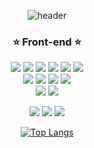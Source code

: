 

<div align="center">

![header](https://capsule-render.vercel.app/api?type=soft&color=FADCD7&customColorList=4&fontColor=735854&height=150&section=header&text=jaeyeong's%20github&fontSize=40&fontAlignY=50)

### ⭐️ Front-end ⭐️

<img src="https://img.shields.io/badge/HTML5-E34F26?style=flat-square&logo=HTML5&logoColor=white"/> <img src="https://img.shields.io/badge/CSS3-1572B6?style=flat-square&logo=CSS3&logoColor=white"/> <img src="https://img.shields.io/badge/JavaScript-F7DF1E?style=flat-square&logo=JavaScript&logoColor=white"/> <img src="https://img.shields.io/badge/Typescript-3178C6?style=flat-square&logo=Typescript&logoColor=white"/> <img src="https://img.shields.io/badge/React-61DAFB?style=flat-square&logo=React&logoColor=white"/> <img src="https://img.shields.io/badge/Next.js-000000?style=flat-square&logo=Next.js&logoColor=white"/>
<br/>
<img src="https://img.shields.io/badge/Axios-5A29E4?style=flat-square&logo=Axios&logoColor=white"/> <img src="https://img.shields.io/badge/React%20Router-CA4245?style=flat-square&logo=React%20Router&logoColor=white"/> <img src="https://img.shields.io/badge/Redux-764ABC?style=flat-square&logo=Revolut&logoColor=white"/> <img src="https://img.shields.io/badge/Recoil-3578e5?style=flat-square&logo=Revolut&logoColor=white"/>
<br/>
<img src="https://img.shields.io/badge/styled%20components-DB7093?style=flat-square&logo=styled%2Dcomponents&logoColor=white"/> <img src="https://img.shields.io/badge/TailwindCSS-06B6D4?style=flat-square&logo=tailwind%20css&logoColor=white"/>

<img src="https://img.shields.io/badge/Git-F05032?style=flat-square&logo=Git&logoColor=white"/> <img src="https://img.shields.io/badge/Figma-F24E1E?style=flat-square&logo=Figma&logoColor=white"/> <img src="https://img.shields.io/badge/Notion-000000?style=flat-square&logo=Notion&logoColor=white"/>

[![Top Langs](https://github-readme-stats.vercel.app/api/top-langs/?username=anuraghazra&layout=compact&hide=glsl,astro)](https://github.com/jaeyeong815/jaeyeong815/)

</div>
